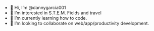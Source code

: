 - 👋 Hi, I’m @dannygarcia001
- 👀 I’m interested in S.T.E.M. Fields and travel
- 🌱 I’m currently learning how to code.
- 💞️ I’m looking to collaborate on web/app/productivity development.

